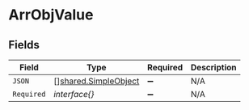 # ArrObjValue


## Fields

| Field                                                        | Type                                                         | Required                                                     | Description                                                  |
| ------------------------------------------------------------ | ------------------------------------------------------------ | ------------------------------------------------------------ | ------------------------------------------------------------ |
| `JSON`                                                       | [][shared.SimpleObject](../../models/shared/simpleobject.md) | :heavy_minus_sign:                                           | N/A                                                          |
| `Required`                                                   | *interface{}*                                                | :heavy_minus_sign:                                           | N/A                                                          |